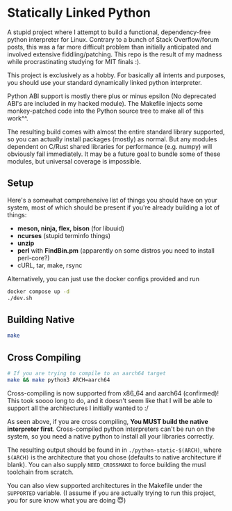 # Statically Linked Python

A stupid project where I attempt to build a functional, dependency-free python
interpreter for Linux. Contrary to a bunch of Stack Overflow/forum posts, this
was a far more difficult problem than initially anticipated and involved
extensive fiddling/patching. This repo is the result of my madness while
procrastinating studying for MIT finals :).

This project is exclusively as a hobby. For basically all
intents and purposes, you should use your standard dynamically linked python
interpreter.

Python ABI support is mostly there plus or minus epsilon (No deprecated ABI's
are included in my hacked module). The Makefile injects some monkey-patched code
into the Python source tree to make all of this work^^.

The resulting build comes with almost the entire standard library supported, so
you can actually install packages (mostly) as normal. But any modules dependent
on C/Rust shared libraries for performance (e.g. numpy) will obviously
fail immediately. It may be a future goal to bundle some of these modules, but
universal coverage is impossible.

## Setup

Here's a somewhat comprehensive list of things you should have on your system,
most of which should be present if you're already building a lot of things:

- **meson, ninja, flex, bison** (for libuuid)
- **ncurses** (stupid terminfo things)
- **unzip**
- **perl** with **FindBin.pm** (apparently on some distros you need to install
  perl-core?)
- cURL, tar, make, rsync

Alternatively, you can just use the docker configs provided and run
```sh
docker compose up -d
./dev.sh
```

## Building Native

```sh
make
```

## Cross Compiling

```sh
# If you are trying to compile to an aarch64 target
make && make python3 ARCH=aarch64
```

Cross-compiling is now supported from x86_64 and aarch64 (confirmed)! This took
soooo long to do, and it doesn't seem like that I will be able to support all
the architectures I initially wanted to :/

As seen above, if you are cross compiling, **You MUST build the native
interpreter first**. Cross-compiled python interpreters can't be run on the
system, so you need a native python to install all your libraries correctly.

The resulting output should be found in in `./python-static-$(ARCH)`, where
`$(ARCH)` is the architecture that you chose (defaults to native architecture if
blank). You can also supply `NEED_CROSSMAKE` to force building the musl
toolchain from scratch.

You can also view supported architectures in the Makefile under the `SUPPORTED`
variable. (I assume if you are actually trying to run this project, you for sure
know what you are doing 😇)
